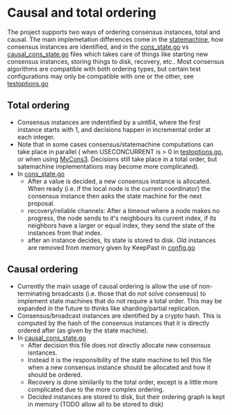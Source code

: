 # Causal and total ordering

The project supports two ways of ordering consensus instances,
total and causal. The main implemetation differences
come in the [statemachine](statemachines.md),
how consensus instances are identified, and in the
[cons_state.go](../consensus/cons/cons_state.go) vs
[causal_cons_state.go](../consensus/cons/causal_cons_state.go)
files which takes care of things like starting new consensus
instances, storing things to disk, recovery, etc..
Most consensus algorithms are compatible with both
ordering types, but certain test configurations may
only be compatible with one or the other, see
[testoptions.go](../consensus/types/testoptions.go)

## Total ordering
- Consensus instances are indentified by a uint64, where
the first instance starts with 1, and decisions happen
in incremental order at each integer.
- Note that in some cases consensus/statemachine computations
can take place in parallel (
when USECONCURRENT is > 0 in [testoptions.go](../consensus/types/testoptions.go),
or when using [MvCons3](consalgorithms.md). Decisions
still take place in a total order, but satemachine implementations
may become more complicated).
- In [cons_state.go](../consensus/cons/cons_state.go)
  - After a value is decided, a new consensus instance
  is allocated. When ready (i.e. if the local node
  is the current coordinator) the consensus instance then asks
  the state machine for the next proposal.
  - recovery/reliable channels:
  After a timeout where a node makes no progress,
  the node sends to it's neighbours its current index,
  if its neighbors have a larger or equal index, they send the state
  of the instances from that index.
  - after an instance decides, its state is stored to disk. Old instances
  are removed from memory given by KeepPast in [config.go](../config/config.go)

## Causal ordering
- Currently the main usage of causal ordering is allow the
use of non-terminating broadcasts (i.e. those that do not
solve consensus) to implement state machines that do not
require a total order. This may be expanded in the future
to thinks like sharding/partial replication.
- Consensus/broadcast instances are identified by a crypto hash.
This is computed by the hash of the consensus instances that it is
directly ordered after (as given by the state machine).
- In [causal_cons_state.go](../consensus/cons/causal_cons_state.go)
  - After decision this file does not directly allocate
  new consensus isntances.
  - Instead it is the responsibility of the state machine to
  tell this file when a new consensus instance should be allocated
  and how it should be ordered.
  - Recovery is done similarily to the total order, except is
  a little more complicated due to the more complex ordering.
  - Decided instances are stored to disk, but their ordering
  graph is kept in memory (TODO allow all to be stored to disk)
  